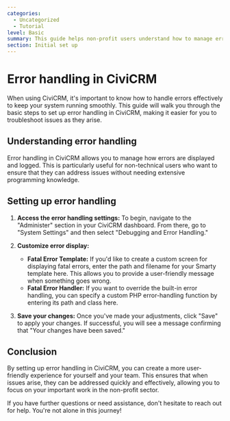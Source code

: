 ```yaml
---
categories:
  - Uncategorized
  - Tutorial
level: Basic
summary: This guide helps non-profit users understand how to manage error handling in CiviCRM to ensure smooth operation of their systems.
section: Initial set up
---
```


# Error handling in CiviCRM

When using CiviCRM, it's important to know how to handle errors effectively to keep your system running smoothly. This guide will walk you through the basic steps to set up error handling in CiviCRM, making it easier for you to troubleshoot issues as they arise.

## Understanding error handling

Error handling in CiviCRM allows you to manage how errors are displayed and logged. This is particularly useful for non-technical users who want to ensure that they can address issues without needing extensive programming knowledge.

## Setting up error handling

1. **Access the error handling settings:**
   To begin, navigate to the "Administer" section in your CiviCRM dashboard. From there, go to "System Settings" and then select "Debugging and Error Handling."

2. **Customize error display:**
   - **Fatal Error Template:** If you'd like to create a custom screen for displaying fatal errors, enter the path and filename for your Smarty template here. This allows you to provide a user-friendly message when something goes wrong.
   - **Fatal Error Handler:** If you want to override the built-in error handling, you can specify a custom PHP error-handling function by entering its path and class here.

3. **Save your changes:**
   Once you've made your adjustments, click "Save" to apply your changes. If successful, you will see a message confirming that "Your changes have been saved."

## Conclusion

By setting up error handling in CiviCRM, you can create a more user-friendly experience for yourself and your team. This ensures that when issues arise, they can be addressed quickly and effectively, allowing you to focus on your important work in the non-profit sector.

If you have further questions or need assistance, don't hesitate to reach out for help. You're not alone in this journey!
